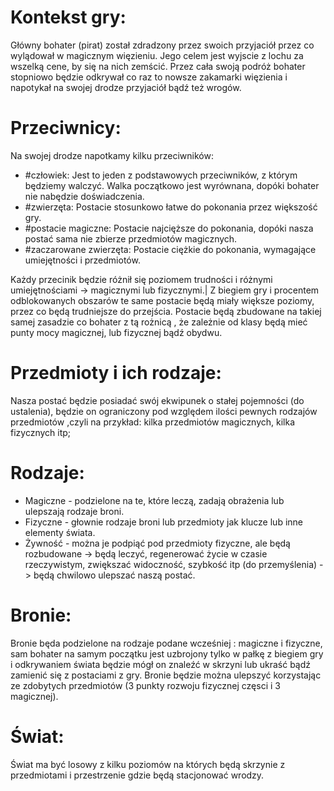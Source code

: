  # Kontekst gry:

Główny bohater (pirat) został zdradzony przez swoich przyjaciół przez co wylądował w magicznym więzieniu.
Jego celem jest wyjscie z lochu za wszelką cene, by się na nich zemścić. Przez cała swoją podróż bohater stopniowo będzie odkrywał co raz to nowsze zakamarki więzienia i napotykał na swojej drodze przyjaciół bądź też wrogów.

# Przeciwnicy:
  Na swojej drodze napotkamy kilku przeciwników:
 - #człowiek:
   Jest to jeden z podstawowych przeciwników, z którym będziemy walczyć.  Walka początkowo jest wyrównana, dopóki bohater nie nabędzie doświadczenia.
 - #zwierzęta:
   Postacie stosunkowo łatwe do pokonania przez większość gry.
 - #postacie magiczne:
   Postacie najcięższe do pokonania, dopóki nasza postać sama nie      zbierze przedmiotów magicznych.
 - #zaczarowane zwierzęta:
   Postacie ciężkie do pokonania, wymagające umiejętności i przedmiotów.

Każdy przecinik będzie różnił się poziomem trudności i różnymi umiejętnościami -> magicznymi lub fizycznymi.|
  Z biegiem gry i procentem odblokowanych obszarów te same postacie będą miały większe poziomy, przez co będą trudniejsze do przejścia.
  Postacie będą zbudowane na takiej samej zasadzie co bohater z tą rożnicą , że zależnie od klasy będą mieć punty mocy magicznej, lub   fizycznej bądź obydwu.

# Przedmioty i ich rodzaje:
Nasza postać będzie posiadać swój ekwipunek o stałej pojemności (do ustalenia), będzie on ograniczony pod względem ilości pewnych rodzajów przedmiotów ,czyli na przykład: kilka przedmiotów magicznych, kilka fizycznych itp;
# Rodzaje:
- Magiczne - podzielone na te, które leczą, zadają obrażenia lub ulepszają rodzaje broni.
- Fizyczne - głownie rodzaje broni lub przedmioty jak klucze lub inne elementy świata.
- Żywność - można je podpiąć pod przedmioty fizyczne, ale będą rozbudowane -> będą leczyć, regenerować życie w czasie rzeczywistym, zwiększać widoczność, szybkość itp (do przemyślenia) -> będą chwilowo ulepszać naszą postać.
# Bronie:
Bronie będa podzielone na rodzaje podane wcześniej : magiczne i fizyczne, sam bohater na samym początku jest uzbrojony tylko w pałkę z biegiem gry i odkrywaniem świata będzie mógł on znaleźć w skrzyni lub ukraść bądź zamienić się z postaciami z gry. Bronie będzie można ulepszyć korzystając ze zdobytych przedmiotów (3 punkty rozwoju fizycznej częsci i 3 magicznej).
# Świat:
Świat ma być losowy z kilku poziomów na których będą skrzynie z przedmiotami i przestrzenie gdzie będą stacjonować wrodzy.

